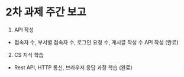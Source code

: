 # 2차 과제 주간 보고
1. API 작성
- 접속자 수, 부서별 접속자 수, 로그인 요청 수, 게시글 작성 수 API 작성 (완료)

2. CS 지식 학습
- Rest API, HTTP 통신, 브라우저 응답 과정 학습 (완료)

